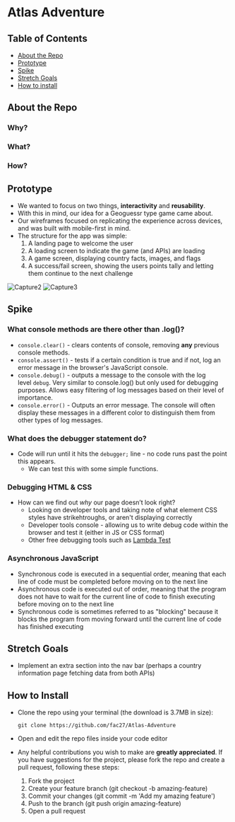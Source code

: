 # Atlas Adventure

## Table of Contents

- [About the Repo](#about-the-repo)
- [Prototype](#prototype)
- [Spike](#spike)
- [Stretch Goals](#stretch-goals)
- [How to install](#how-to-install)

## About the Repo

### Why?

### What?

### How?

## Prototype

- We wanted to focus on two things, **interactivity** and **reusability**.
- With this in mind, our idea for a Geoguessr type game came about.
- Our wireframes focused on replicating the experience across devices, and was built with mobile-first in mind.
- The structure for the app was simple: 
    1. A landing page to welcome the user
    2. A loading screen to indicate the game (and APIs) are loading
    3. A game screen, displaying country facts, images, and flags
    4. A success/fail screen, showing the users points tally and letting them continue to the next challenge

![Capture2](https://user-images.githubusercontent.com/117777716/217922244-1a7c38b6-e161-490b-a2f8-f513375f19fe.PNG)
![Capture3](https://user-images.githubusercontent.com/117777716/217956728-12532837-0e7d-4c21-ac26-25717ed67857.PNG)

## Spike

### What console methods are there other than .log()?
- `console.clear()` - clears contents of console, removing **any** previous console methods.
- `console.assert()` - tests if a certain condition is true and if not, log an error message in the browser's JavaScript console.
- `console.debug()` - outputs a message to the console with the log level `debug`. Very similar to console.log() but only used for debugging purposes. Allows easy filtering of log messages based on their level of importance.
- `console.error()` - Outputs an error message. The console will often display these messages in a different color to distinguish them from other types of log messages.

### What does the debugger statement do?
- Code will run until it hits the `debugger;` line - no code runs past the point this appears.
  - We can test this with some simple functions.
  
### Debugging HTML & CSS
- How can we find out *why* our page doesn’t look right?
  - Looking on developer tools and taking note of what element CSS styles have strikehtroughs, or aren't displaying correctly
  - Developer tools console - allowing us to write debug code within the browser and test it (either in JS or CSS format)
  - Other free debugging tools such as [Lambda Test](https://www.lambdatest.com/lt-debug)

### Asynchronous JavaScript
- Synchronous code is executed in a sequential order, meaning that each line of code must be completed before moving on to the next line
- Asynchronous code is executed out of order, meaning that the program does not have to wait for the current line of code to finish executing before moving on to the next line 
- Synchronous code is sometimes referred to as "blocking" because it blocks the program from moving forward until the current line of code has finished executing

## Stretch Goals

- Implement an extra section into the nav bar (perhaps a country information page fetching data from both APIs)

## How to Install

- Clone the repo using your terminal (the download is 3.7MB in size):

    `git clone https://github.com/fac27/Atlas-Adventure`

- Open and edit the repo files inside your code editor

- Any helpful contributions you wish to make are **greatly appreciated**. If you have suggestions for the project, please fork the repo and create a pull request, following these steps:

    1. Fork the project
    2. Create your feature branch (git checkout -b amazing-feature)
    3. Commit your changes (git commit -m 'Add my amazing feature')
    4. Push to the branch (git push origin amazing-feature)
    5. Open a pull request
